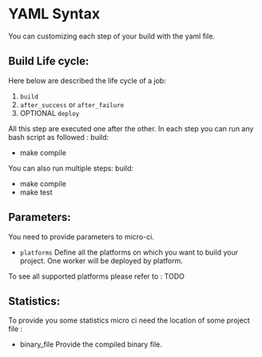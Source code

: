 YAML Syntax
===========

You can customizing each step of your build with the yaml file.

Build Life cycle:
------------------

Here below are described the life cycle of a job:
1. `build`
2. `after_success` or `after_failure`
3. OPTIONAL `deploy`

All this step are executed one after the other.
In each step you can run any bash script as followed :
build:
  - make compile

You can also run multiple steps:
build:
 - make compile
 - make test


Parameters:
------------
You need to provide parameters to micro-ci.

 * `platforms`
  Define all the platforms on which you want to build your project.
  One worker will be deployed by platform.

To see all supported platforms please refer to : TODO



Statistics:
------------
To provide you some statistics micro ci need the location of some project file :

 * binary_file
  Provide the compiled binary file.
